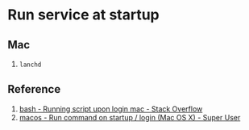 # Run service at startup

## Mac

1. `lanchd`

## Reference

1. [bash - Running script upon login mac - Stack Overflow](https://stackoverflow.com/questions/6442364/running-script-upon-login-mac)
1. [macos - Run command on startup / login (Mac OS X) - Super User](https://superuser.com/questions/229773/run-command-on-startup-login-mac-os-x)
